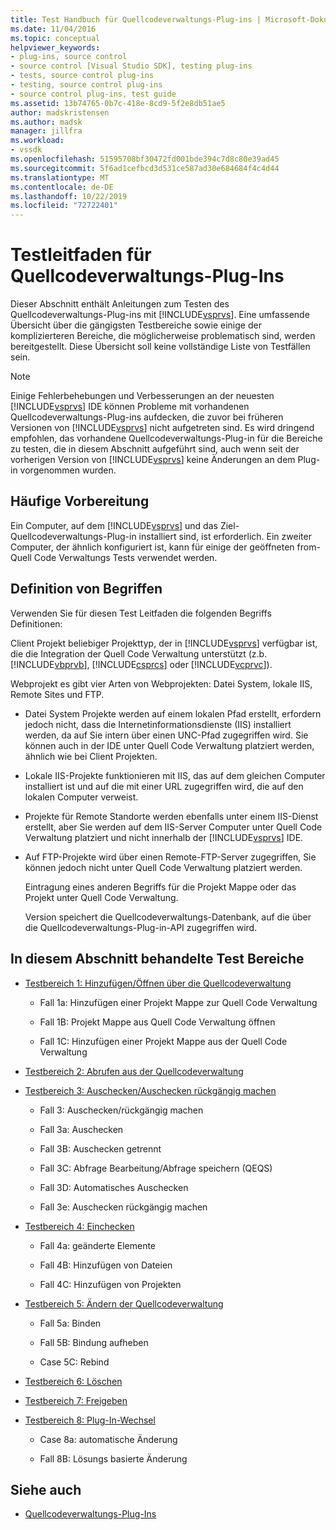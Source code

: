 ```yaml
---
title: Test Handbuch für Quellcodeverwaltungs-Plug-ins | Microsoft-Dokumentation
ms.date: 11/04/2016
ms.topic: conceptual
helpviewer_keywords:
- plug-ins, source control
- source control [Visual Studio SDK], testing plug-ins
- tests, source control plug-ins
- testing, source control plug-ins
- source control plug-ins, test guide
ms.assetid: 13b74765-0b7c-418e-8cd9-5f2e8db51ae5
author: madskristensen
ms.author: madsk
manager: jillfra
ms.workload:
- vssdk
ms.openlocfilehash: 51595708bf30472fd001bde394c7d8c80e39ad45
ms.sourcegitcommit: 5f6ad1cefbcd3d531ce587ad30e684684f4c4d44
ms.translationtype: MT
ms.contentlocale: de-DE
ms.lasthandoff: 10/22/2019
ms.locfileid: "72722401"
---
```

# <a name="test-guide-for-source-control-plug-ins"></a>Testleitfaden für Quellcodeverwaltungs-Plug-Ins
Dieser Abschnitt enthält Anleitungen zum Testen des Quellcodeverwaltungs-Plug-ins mit [!INCLUDE[vsprvs](../../code-quality/includes/vsprvs_md.md)]. Eine umfassende Übersicht über die gängigsten Testbereiche sowie einige der komplizierteren Bereiche, die möglicherweise problematisch sind, werden bereitgestellt. Diese Übersicht soll keine vollständige Liste von Testfällen sein.

> [!NOTE]
> Einige Fehlerbehebungen und Verbesserungen an der neuesten [!INCLUDE[vsprvs](../../code-quality/includes/vsprvs_md.md)] IDE können Probleme mit vorhandenen Quellcodeverwaltungs-Plug-ins aufdecken, die zuvor bei früheren Versionen von [!INCLUDE[vsprvs](../../code-quality/includes/vsprvs_md.md)] nicht aufgetreten sind. Es wird dringend empfohlen, das vorhandene Quellcodeverwaltungs-Plug-in für die Bereiche zu testen, die in diesem Abschnitt aufgeführt sind, auch wenn seit der vorherigen Version von [!INCLUDE[vsprvs](../../code-quality/includes/vsprvs_md.md)] keine Änderungen an dem Plug-in vorgenommen wurden.

## <a name="common-preparation"></a>Häufige Vorbereitung
 Ein Computer, auf dem [!INCLUDE[vsprvs](../../code-quality/includes/vsprvs_md.md)] und das Ziel-Quellcodeverwaltungs-Plug-in installiert sind, ist erforderlich. Ein zweiter Computer, der ähnlich konfiguriert ist, kann für einige der geöffneten from-Quell Code Verwaltungs Tests verwendet werden.

## <a name="definition-of-terms"></a>Definition von Begriffen
 Verwenden Sie für diesen Test Leitfaden die folgenden Begriffs Definitionen:

 Client Projekt beliebiger Projekttyp, der in [!INCLUDE[vsprvs](../../code-quality/includes/vsprvs_md.md)] verfügbar ist, die die Integration der Quell Code Verwaltung unterstützt (z.b. [!INCLUDE[vbprvb](../../code-quality/includes/vbprvb_md.md)], [!INCLUDE[csprcs](../../data-tools/includes/csprcs_md.md)] oder [!INCLUDE[vcprvc](../../code-quality/includes/vcprvc_md.md)]).

 Webprojekt es gibt vier Arten von Webprojekten: Datei System, lokale IIS, Remote Sites und FTP.

- Datei System Projekte werden auf einem lokalen Pfad erstellt, erfordern jedoch nicht, dass die Internetinformationsdienste (IIS) installiert werden, da auf Sie intern über einen UNC-Pfad zugegriffen wird. Sie können auch in der IDE unter Quell Code Verwaltung platziert werden, ähnlich wie bei Client Projekten.

- Lokale IIS-Projekte funktionieren mit IIS, das auf dem gleichen Computer installiert ist und auf die mit einer URL zugegriffen wird, die auf den lokalen Computer verweist.

- Projekte für Remote Standorte werden ebenfalls unter einem IIS-Dienst erstellt, aber Sie werden auf dem IIS-Server Computer unter Quell Code Verwaltung platziert und nicht innerhalb der [!INCLUDE[vsprvs](../../code-quality/includes/vsprvs_md.md)] IDE.

- Auf FTP-Projekte wird über einen Remote-FTP-Server zugegriffen, Sie können jedoch nicht unter Quell Code Verwaltung platziert werden.

  Eintragung eines anderen Begriffs für die Projekt Mappe oder das Projekt unter Quell Code Verwaltung.

  Version speichert die Quellcodeverwaltungs-Datenbank, auf die über die Quellcodeverwaltungs-Plug-in-API zugegriffen wird.

## <a name="test-areas-covered-in-this-section"></a>In diesem Abschnitt behandelte Test Bereiche

- [Testbereich 1: Hinzufügen/Öffnen über die Quellcodeverwaltung](../../extensibility/internals/test-area-1-add-to-open-from-source-control.md)

  - Fall 1a: Hinzufügen einer Projekt Mappe zur Quell Code Verwaltung

  - Fall 1B: Projekt Mappe aus Quell Code Verwaltung öffnen

  - Fall 1C: Hinzufügen einer Projekt Mappe aus der Quell Code Verwaltung

- [Testbereich 2: Abrufen aus der Quellcodeverwaltung](../../extensibility/internals/test-area-2-get-from-source-control.md)

- [Testbereich 3: Auschecken/Auschecken rückgängig machen](../../extensibility/internals/test-area-3-check-out-undo-checkout.md)

  - Fall 3: Auschecken/rückgängig machen

  - Fall 3a: Auschecken

  - Fall 3B: Auschecken getrennt

  - Fall 3C: Abfrage Bearbeitung/Abfrage speichern (QEQS)

  - Fall 3D: Automatisches Auschecken

  - Fall 3e: Auschecken rückgängig machen

- [Testbereich 4: Einchecken](../../extensibility/internals/test-area-4-check-in.md)

  - Fall 4a: geänderte Elemente

  - Fall 4B: Hinzufügen von Dateien

  - Fall 4C: Hinzufügen von Projekten

- [Testbereich 5: Ändern der Quellcodeverwaltung](../../extensibility/internals/test-area-5-change-source-control.md)

  - Fall 5a: Binden

  - Fall 5B: Bindung aufheben

  - Case 5C: Rebind

- [Testbereich 6: Löschen](../../extensibility/internals/test-area-6-delete.md)

- [Testbereich 7: Freigeben](../../extensibility/internals/test-area-7-share.md)

- [Testbereich 8: Plug-In-Wechsel](../../extensibility/internals/test-area-8-plug-in-switching.md)

  - Case 8a: automatische Änderung

  - Fall 8B: Lösungs basierte Änderung

## <a name="see-also"></a>Siehe auch
- [Quellcodeverwaltungs-Plug-Ins](../../extensibility/source-control-plug-ins.md)
